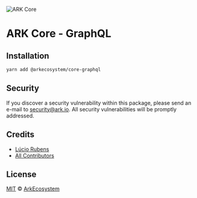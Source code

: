 ![ARK Core](https://i.imgur.com/1aP6F2o.png)

# ARK Core - GraphQL

## Installation

```bash
yarn add @arkecosystem/core-graphql
```

## Security

If you discover a security vulnerability within this package, please send an e-mail to security@ark.io. All security vulnerabilities will be promptly addressed.

## Credits

- [Lúcio Rubens](https://github.com/luciorubeens)
- [All Contributors](../../../../contributors)

## License

[MIT](LICENSE) © [ArkEcosystem](https://ark.io)
